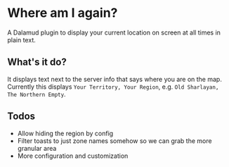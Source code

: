# Where am I again?

A Dalamud plugin to display your current location on screen at all times in plain text.

## What's it do?

It displays text next to the server info that says where you are on the map.  Currently this displays `Your Territory, Your Region`, e.g. `Old Sharlayan, The Northern Empty`.

## Todos

- Allow hiding the region by config
- Filter toasts to just zone names somehow so we can grab the more granular area
- More configuration and customization
